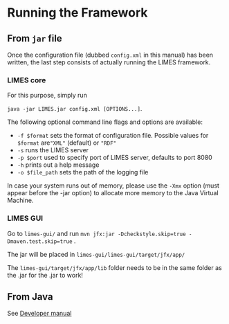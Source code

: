 # Running the Framework

## From `jar` file
Once the configuration file (dubbed `config.xml` in this manual) has
been written, the last step consists of actually running the LIMES
framework. 
### LIMES core
For this purpose, simply run

`java -jar LIMES.jar config.xml [OPTIONS...]`.

The following optional command line flags and options are available:

* `-f $format` sets the format of configuration file. Possible values for `$format` are`"XML"` (default) or `"RDF"`
* `-s` runs the LIMES server
* `-p $port` used to specify port of LIMES server, defaults to port 8080
* `-h` prints out a help message
* `-o $file_path` sets the path of the logging file

In case your system runs out of memory, please use the `-Xmx` option (must appear before the -jar option) to
allocate more memory to the Java Virtual Machine.

### LIMES GUI
Go to `limes-gui/` and run 
`mvn jfx:jar -Dcheckstyle.skip=true -Dmaven.test.skip=true` .

The jar will be placed in `limes-gui/limes-gui/target/jfx/app/`

The `limes-gui/target/jfx/app/lib` folder needs to be in the same folder as the .jar for the .jar to work!

## From Java
See [Developer manual](/developer_manual/)


